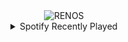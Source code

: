 <div align="center">
<picture>
    <source media="(prefers-color-scheme: dark)" srcset="https://i.ibb.co/tqymSmL/output-gif.gif">
    <source media="(prefers-color-scheme: light)" srcset="https://i.ibb.co/tqymSmL/output-gif.gif">
    <img alt="RENOS" src="https://i.ibb.co/tqymSmL/output-gif.gif">
</picture>
<details>
<summary>Spotify Recently Played</summary>
<img src="https://spotify-recently-played-readme.vercel.app/api?user=31d6d6zerc5ct6kck32na2ozsqf4&unique=1&width=400" alt="Spotify" />
</details>
</div>

<!-- Image deletion URL: https://ibb.co/R3Lv1vj/3a770014543860b3e27df474bffe7903 -->